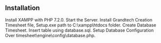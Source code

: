 
## Installation

Install XAMPP with PHP 7.2.0. Start the Server. Install Grandtech Creation Timesheet file, Setup.exe path to C:\xampp\htdocs folder. Create Database Timesheet. Insert table using database.sql. Setup Database Configuration Over timesheet\engine\config\database.php. 
